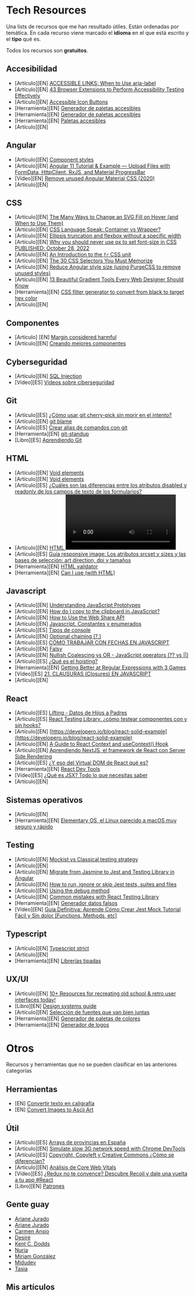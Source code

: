 # Tech Resources
Una lists de recursos que me han resultado útiles. Están ordenadas por temática. En cada recurso viene marcado el **idioma** en el que está escrito y el **tipo** qué es.

Todos los recursos son **gratuitos**.

## Accesibilidad
* [Artículo][EN] [ACCESSIBLE LINKS: When to Use aria-label](https://accessiblewebsiteservices.com/accessible-links-when-to-use-aria-labels/)
* [Artículo][EN] [43 Browser Extensions to Perform Accessibility Testing Effectively](https://www.digitala11y.com/accessibility-plug-ins-ie-chrome-firefox-browsers/)
* [Artículo][EN] [Accessible Icon Buttons](https://www.sarasoueidan.com/blog/accessible-icon-buttons/)
* [Herramienta][EN] [Generador de paletas accesibles](https://venngage.com/tools/accessible-color-palette-generator)
* [Herramienta][EN] [Generador de paletas accesibles](http://colorsafe.co/)
* [Herramienta][EN] [Paletas accesibles](https://randoma11y.com/?color=teal)
* [Artículo][EN] []()

## Angular
* [Artículo][EN] [Component styles](https://angular.io/guide/component-styles)
* [Artículo][EN] [Angular 11 Tutorial & Example — Upload Files with FormData, HttpClient, RxJS, and Material ProgressBar](https://efficientcoder.net/angular-tutorial-example-upload-files-with-formdata-httpclient-rxjs-and-material-progressbar/)
* [Vídeo][EN] [Remove unused Angular Material CSS (2020)](https://www.youtube.com/watch?v=1rwRovyQGuo&ab_channel=DecodedFrontend)
* [Artículo][EN] []()

## CSS
* [Artículo][EN] [The Many Ways to Change an SVG Fill on Hover (and When to Use Them)](https://css-tricks.com/the-many-ways-to-change-an-svg-fill-on-hover-and-when-to-use-them/)
* [Artículo][EN] [CSS Language Speak: Container vs Wrapper?](https://stackoverflow.com/questions/4059163/css-language-speak-container-vs-wrapper)
* [Artículo][EN] [Ellipsis truncation and flexbox without a specific width](https://codepen.io/unthinkingly/full/XMwJLG)
* [Artículo][EN] [Why you should never use px to set font-size in CSS
PUBLISHED: October 28, 2022](https://joshcollinsworth.com/blog/never-use-px-for-font-size)
* [Artículo][EN] [An Introduction to the `fr` CSS unit](https://css-tricks.com/introduction-fr-css-unit/)
* [Artículo][EN] [The 30 CSS Selectors You Must Memorize](https://code.tutsplus.com/tutorials/the-30-css-selectors-you-must-memorize--net-16048)
* [Artículo][EN] [Reduce Angular style size (using PurgeCSS to remove unused styles)](https://dev.to/dylanvdmerwe/reduce-angular-style-size-using-purgecss-to-remove-unused-styles-3b2k)
* [Artículo][EN] [13 Beautiful Gradient Tools Every Web Designer Should Know](https://dev.to/madza/13-beautiful-gradient-tools-every-web-designer-should-know-4dbk)
* [Herramienta][EN] [CSS filter generator to convert from black to target hex color](https://codepen.io/sosuke/pen/Pjoqqp)
* [Artículo][EN] []()

## Componentes
* [Artículo] [EN] [Margin considered harmful](https://mxstbr.com/thoughts/margin/)
* [Artículo][EN] [Creando mejores componentes](https://octuweb.com/creando-mejores-componentes/)

## Cyberseguridad
* [Artículo][EN] [SQL Injection](https://www.w3schools.com/sql/sql_injection.asphttps://www.w3schools.com/sql/sql_injection.asp)
* [Vídeo][ES] [Vídeos sobre ciberseguridad](https://www.reydes.com/d/?q=videos)

## Git
* [Artículo][ES] [¿Cómo usar git cherry-pick sin morir en el intento?](https://luisburgosv.medium.com/c%C3%B3mo-usar-git-cherry-pick-sin-morir-en-el-intento-fab92ba1ee7b)
* [Artículo][EN] [git blame](https://www.atlassian.com/es/git/tutorials/inspecting-a-repository/git-blame)
* [Artículo][ES] [Crear alias de comandos con git](https://styde.net/crear-alias-de-comandos-con-git/)
* [Herramienta][EN] [git-standup](https://github.com/kamranahmedse/git-standup)
* [Libro][ES] [Aprendiendo Git](https://leanpub.com/aprendiendo-git)

## HTML
* [Artículo][EN] [Void elements](https://developer.mozilla.org/en-US/docs/Glossary/Void_element)
* [Artículo][EN] [Void elements](https://developer.mozilla.org/en-US/docs/Glossary/Void_element)
* [Artículo][ES] [¿Cuáles son las diferencias entre los atributos disabled y readonly de los campos de texto de los formularios?](https://uniwebsidad.com/foro/pregunta/231/cuales-son-las-diferencias-entre-los-atributos-disabled-y-readonly-de-los-campos-de-texto-de-los-formularios/)
* [Artículo][EN] [HTML <video> poster Attribute](https://www.w3schools.com/tags/att_video_poster.asp)
* [Artículo][ES] [Guía responsive image: Los atributos srcset y sizes y las bases de selección: art direction, dpi y tamaños](https://escss.blogspot.com/2014/10/responsive-images-picture-srcset.html)
* [Herramienta][EN] [HTML validator](https://validator.w3.org/nu/)
* [Herramienta][EN] [Can I use (with HTML)](https://caninclude.glitch.me/)

## Javascript
* [Artículo][EN] [Understanding JavaScript Prototypes](https://medium.com/backticks-tildes/javascript-prototypes-ee46810e4866)
* [Artículo][EN] [How do I copy to the clipboard in JavaScript?](https://stackoverflow.com/questions/400212/how-do-i-copy-to-the-clipboard-in-javascript)
* [Artículo][EN] [How to Use the Web Share API](https://css-tricks.com/how-to-use-the-web-share-api/)
* [Artículo][EN] [Javascript. Constantes y enumerados](https://latteandcode.medium.com/javascript-constantes-y-enumerados-dd4ce7adc695)
* [Artículo][ES] [Tipos de console](https://developer.mozilla.org/es/docs/Web/API/Console)
* [Artículo][EN] [Optional chaining (?.)](https://developer.mozilla.org/en-US/docs/Web/JavaScript/Reference/Operators/Optional_chaining)
* [Artículo][ES] [CÓMO TRABAJAR CON FECHAS EN JAVASCRIPT](https://www.algoritmosalvaje.com/como-trabajar-fechas-javascript/)
* [Artículo][EN] [Falsy](https://developer.mozilla.org/en-US/docs/Glossary/Falsy)
* [Artículo][EN] [Nullish Coalescing vs OR - JavaScript operators (?? vs ||)](https://atomizedobjects.com/blog/javascript/nullish-coalescing-vs-or-javascript-operators/#:~:text=Operator%20in%20JS%3F-,The%20difference%20between%20the%20Nullish%20Coalescing%20Operator%20vs%20OR%20Operator,is%20%E2%80%9Cfalsy%E2%80%9D%20or%20not)
* [Artículo][ES] [¿Qué es el hoisting?](https://anamartinezaguilar.medium.com/qu%C3%A9-es-el-hoisting-327870f67b36)
* [Herramienta][EN] [Getting Better at Regular Expressions with 3 Games](https://www.bam.tech/article/getting-better-at-regular-expressions-with-3-games)
* [Vídeo][ES] [21. CLAUSURAS (Closures) EN JAVASCRIPT](https://www.youtube.com/watch?v=JXG_gQ0OF74&t=1s&ab_channel=LaCocinadelC%C3%B3digo)
* [Artículo][EN] []()

## React
* [Artículo][ES] [Lifting - Datos de Hijos a Padres](https://john-florez.gitbook.io/reactjs-book/lifting-datos-de-hijos-a-padres)
* [Artículo][ES] [React Testing Library, ¿cómo testear componentes con y sin hooks?](https://www.paradigmadigital.com/dev/react-testing-library-como-testear-hooks/)
* [Artículo][EN] [https://developero.io/blog/react-solid-example](https://developero.io/blog/react-solid-example)
* [Artículo][EN] [A Guide to React Context and useContext() Hook](https://dmitripavlutin.com/react-context-and-usecontext/)
* [Artículo][EN] [Aprendiendo NextJS, el framework de React con Server Side Rendering](https://www.youtube.com/watch?v=2jxc8DMzt0I&ab_channel=midudev)
* [Artículo][ES] [¿Y eso del Virtual DOM de React qué es?](https://latteandcode.medium.com/y-eso-del-virtual-dom-de-react-qu%C3%A9-es-3feed6366925)
* [Herramienta][EN] [React Dev Tools](https://github.com/facebook/react-devtools)
* [Vídeo][ES] [¿Qué es JSX? Todo lo que necesitas saber](https://www.youtube.com/watch?v=oGSf4_bOzec&ab_channel=CarlosAzaustre-AprendeJavaScript)
* [Artículo][EN] []()

## Sistemas operativos
* [Artículo][EN] []()
* [Herramienta][EN] [Elementary OS, el Linux parecido a macOS muy seguro y rápido](https://www.softzone.es/linux/distros/elementary-os-linux/)

## Testing
* [Artículo][EN] [Mockist vs Classical testing strategy](https://romainbrunie.medium.com/mockist-v-classical-testing-strategy-d967f1bc263c)
* [Artículo][EN] []()
* [Artículo][EN] [Migrate from Jasmine to Jest and Testing Library in Angular](https://dev.to/this-is-angular/migrate-from-jasmine-to-jest-and-testing-in-angular-286i)
* [Artículo][EN] [How to run, ignore or skip Jest tests, suites and files](https://codewithhugo.com/run-skip-single-jest-test/)
* [Artículo][EN] [Using the debug method](https://subscription.packtpub.com/book/web-development/9781800564459/2/ch02lvl1sec14/using-the-debug-method)
* [Artículo][EN] [Common mistakes with React Testing Library](https://kentcdodds.com/blog/common-mistakes-with-react-testing-library)
* [Herramienta][EN] [Generador datos falsos](https://fakerjs.dev/)
* [Vídeo][EN] [Guía Definitiva: Aprende Cómo Crear Jest Mock Tutorial Fácil y Sin dolor [Functions, Methods, etc]](https://www.youtube.com/watch?v=giywdKF4SXY&ab_channel=Developero)

## Typescript
* [Artículo][EN] [Typescript strict](https://www.typescriptlang.org/tsconfig#strict)
* [Artículo][EN] []()
* [Herramienta][EN] [Librerías tipadas](https://github.com/DefinitelyTyped/DefinitelyTyped/tree/master/types)


## UX/UI
* [Artículo][EN] [10+ Resources for recreating old school & retro user interfaces today!](https://dev.to/iainfreestone/10-resources-for-recreating-old-school-retro-user-interfaces-today-hkj)
* [Libro][EN] [Design systems guide](https://thedesignsystem.guide/)
* [Artículo][EN] [Selección de fuentes que van bien juntas](https://www.fontbuddies.com/)
* [Herramienta][EN] [Generador de paletas de colores](https://meodai.github.io/poline/)
* [Herramienta][EN] [Generador de logos](https://maketext.io/)

# Otros
Recursos y herramientas que no se pueden clasificar en las anteriores categorías

## Herramientas
* [EN] [Convertir texto en caligrafía](https://www.calligrapher.ai/)
* [EN] [Convert Images to Ascii Art](https://manytools.org/hacker-tools/convert-images-to-ascii-art)

## Útil
* [Artículo][ES] [Arrays de provincias en España](https://gist.github.com/amaia/9463)
* [Artículo][EN] [Simulate slow 3G network speed with Chrome DevTools](https://dandkim.com/simulate-slow-networks/test%20slow%20network%20connections/)
* [Artículo][ES] [
Copyright, Copyleft y Creative Commons ¿Cómo se diferencian?](https://luzuriagacastro.com/copyright-copyleft-y-creative-commons-como-se-diferencian/)
* [Artículo][EN] [Análisis de Core Web Vitals](https://www.flat101.es/blog/seo/core-web-vitals/)
* [Vídeo][ES] [¿Redux no te convence? Descubre Recoil y dale una vuelta a tu app #React](https://www.youtube.com/watch?v=z0M6mEACXzw&ab_channel=CodelyTV-Redescubrelaprogramaci%C3%B3n)
* [Libro][EN] [Patrones](https://www.patterns.dev/)

## Gente guay
* [Ariane Jurado](https://twitter.com/Ari_Reinventada)
* [Ariane Jurado](https://twitter.com/Ari_Reinventada)
* [Carmen Ansio](https://twitter.com/carmenansio)
* [Desiré](https://twitter.com/helleworld_)
* [Kent C. Dodds](https://twitter.com/kentcdodds)
* [Nuria](https://twitter.com/miriamgonp)
* [Miriam González](https://twitter.com/nuria_codes)
* [Midudev](https://twitter.com/midudev)
* [Tasia](https://twitter.com/AnastasiaKnt)

## Mis artículos

